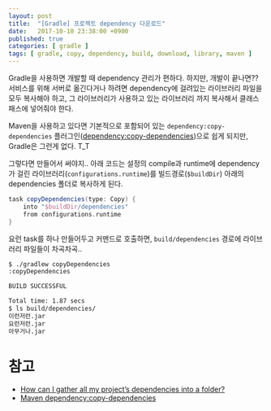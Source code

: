 ```yaml
---
layout: post
title:  "[Gradle] 프로젝트 dependency 다운로드"
date:   2017-10-10 23:38:00 +0900
published: true
categories: [ gradle ]
tags: [ gradle, copy, dependency, build, download, library, maven ]
---
```


Gradle을 사용하면 개발할 때 dependency 관리가 편하다. 하지만, 개발이 끝나면?? 서비스를 위해 서버로 옮긴다거나 하려면 dependency에 걸려있는 라이브러리 파일을 모두 복사해야 하고, 그 라이브러리가 사용하고 있는 라이브러리 까지 복사해서 클래스패스에 넣어줘야 한다.

Maven을 사용하고 있다면 기본적으로 포함되어 있는 `dependency:copy-dependencies` 플러그인([dependency:copy-dependencies](http://maven.apache.org/plugins/maven-dependency-plugin/copy-dependencies-mojo.html))으로 쉽게 되지만, Gradle은 그런게 없다. T_T

그렇다면 만들어서 써야지.. 아래 코드는 설정의 compile과 runtime에 dependency가 걸린 라이브러리(`configurations.runtime`)를 빌드경로(`$buildDir`) 아래의 dependencies 폴더로 복사하게 된다.

```groovy
task copyDependencies(type: Copy) {
    into "$buildDir/dependencies"
    from configurations.runtime
}
```

요런 task를 하나 만들어두고 커맨드로 호출하면, `build/dependencies` 경로에 라이브러리 파일들이 차곡차곡..

```bash
$ ./gradlew copyDependencies
:copyDependencies

BUILD SUCCESSFUL

Total time: 1.87 secs
$ ls build/dependencies/
이런저런.jar
요런저런.jar
아무거나.jar
```


# 참고
- [How can I gather all my project’s dependencies into a folder?](https://discuss.gradle.org/t/how-can-i-gather-all-my-projects-dependencies-into-a-folder/7146)
- [Maven dependency:copy-dependencies](http://maven.apache.org/plugins/maven-dependency-plugin/copy-dependencies-mojo.html)

